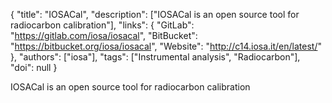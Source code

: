 {
  "title": "IOSACal",
  "description": ["IOSACal is an open source tool for radiocarbon calibration"],
  "links": {
    "GitLab": "https://gitlab.com/iosa/iosacal",
    "BitBucket": "https://bitbucket.org/iosa/iosacal",
    "Website": "http://c14.iosa.it/en/latest/"
  },
  "authors": ["iosa"],
  "tags": ["Instrumental analysis", "Radiocarbon"],
  "doi": null
}

<!-- Generated by csv2md.R – do not edit by hand -->

IOSACal is an open source tool for radiocarbon calibration